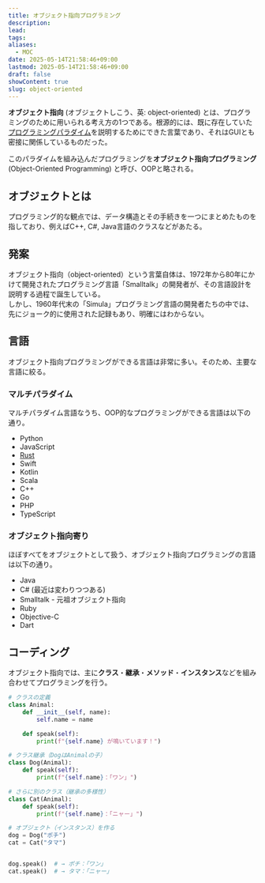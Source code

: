 ```yaml
---
title: オブジェクト指向プログラミング
description: 
lead: 
tags: 
aliases:
  - MOC
date: 2025-05-14T21:58:46+09:00
lastmod: 2025-05-14T21:58:46+09:00
draft: false
showContent: true
slug: object-oriented
---
```

**オブジェクト指向** (オブジェクトしこう、英: object-oriented) とは、プログラミングのために用いられる考え方の1つである。根源的には、既に存在していた[プログラミングパラダイム](../プログラミングパラダイム.md)を説明するためにできた言葉であり、それはGUIとも密接に関係しているものだった。

このパラダイムを組み込んだプログラミングを**オブジェクト指向プログラミング** (Object-Oriented Programming) と呼び、OOPと略される。

## オブジェクトとは
プログラミング的な観点では、データ構造とその手続きを一つにまとめたものを指しており、例えばC++, C#, Java言語のクラスなどがあたる。

## 発案
オブジェクト指向（object-oriented）という言葉自体は、1972年から80年にかけて開発されたプログラミング言語「Smalltalk」の開発者が、その言語設計を説明する過程で誕生している。  
しかし、1960年代末の「Simula」プログラミング言語の開発者たちの中では、先にジョーク的に使用された記録もあり、明確にはわからない。

## 言語
オブジェクト指向プログラミングができる言語は非常に多い。そのため、主要な言語に絞る。

### マルチパラダイム
マルチパラダイム言語なうち、OOP的なプログラミングができる言語は以下の通り。

- Python
- JavaScript
- [Rust](Rust/Rust.md)
- Swift
- Kotlin
- Scala
- C++
- Go
- PHP
- TypeScript

### オブジェクト指向寄り
ほぼすべてをオブジェクトとして扱う、オブジェクト指向プログラミングの言語は以下の通り。

- Java
- C# (最近は変わりつつある)
- Smalltalk - 元祖オブジェクト指向
- Ruby
- Objective-C
- Dart

## コーディング
オブジェクト指向では、主に**クラス**・**継承**・**メソッド**・**インスタンス**などを組み合わせてプログラミングを行う。

```python
# クラスの定義
class Animal:
    def __init__(self, name):
        self.name = name

    def speak(self):
        print(f"{self.name} が鳴いています！")

# クラス継承（DogはAnimalの子）
class Dog(Animal):
    def speak(self):
        print(f"{self.name}：「ワン」")

# さらに別のクラス（継承の多様性）
class Cat(Animal):
    def speak(self):
        print(f"{self.name}：「ニャー」")

# オブジェクト（インスタンス）を作る
dog = Dog("ポチ")
cat = Cat("タマ")


dog.speak()  # → ポチ：「ワン」
cat.speak()  # → タマ：「ニャー」

```